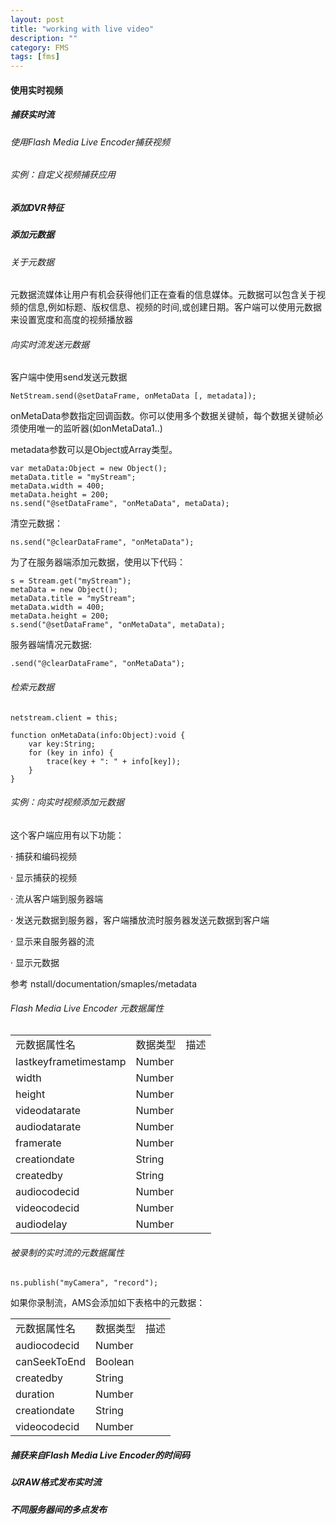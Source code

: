 ```yaml
---
layout: post
title: "working with live video"
description: ""
category: FMS
tags: [fms]
---
```


#### 使用实时视频

##### 捕获实时流

###### 使用Flash Media Live Encoder捕获视频

###### 实例：自定义视频捕获应用


##### 添加DVR特征


##### 添加元数据

###### 关于元数据

元数据流媒体让用户有机会获得他们正在查看的信息媒体。元数据可以包含关于视频的信息,例如标题、版权信息、视频的时间,或创建日期。客户端可以使用元数据来设置宽度和高度的视频播放器

###### 向实时流发送元数据

客户端中使用send发送元数据

	NetStream.send(@setDataFrame, onMetaData [, metadata]);
	
onMetaData参数指定回调函数。你可以使用多个数据关键帧，每个数据关键帧必须使用唯一的监听器(如onMetaData1..)

metadata参数可以是Object或Array类型。

	var metaData:Object = new Object();
	metaData.title = "myStream";
	metaData.width = 400;
	metaData.height = 200;
	ns.send("@setDataFrame", "onMetaData", metaData);

清空元数据：

	ns.send("@clearDataFrame", "onMetaData");

	
为了在服务器端添加元数据，使用以下代码：
	
	s = Stream.get("myStream");
	metaData = new Object();
	metaData.title = "myStream";
	metaData.width = 400;
	metaData.height = 200;
	s.send("@setDataFrame", "onMetaData", metaData);

服务器端情况元数据:

	.send("@clearDataFrame", "onMetaData");
	

###### 检索元数据

	netstream.client = this;
	
	function onMetaData(info:Object):void {
		var key:String;
		for (key in info) {
			trace(key + ": " + info[key]);
		}
	}	



###### 实例：向实时视频添加元数据

这个客户端应用有以下功能：

· 捕获和编码视频

· 显示捕获的视频

· 流从客户端到服务器端

· 发送元数据到服务器，客户端播放流时服务器发送元数据到客户端

· 显示来自服务器的流

· 显示元数据

参考 nstall/documentation/smaples/metadata



###### Flash Media Live Encoder 元数据属性
<table>
	<tr>
		<td>元数据属性名</td>
		<td>数据类型</td>
		<td>描述</td>
	</tr>
	<tr>
		<td>lastkeyframetimestamp</td>
		<td>Number</td>
		<td></td>
	</tr>
	<tr>
		<td>width</td>
		<td>Number</td>
		<td></td>
	</tr>
	<tr>
		<td>height</td>
		<td>Number</td>
		<td></td>
	</tr>
	<tr>
		<td>videodatarate</td>
		<td>Number</td>
		<td></td>
	</tr>
	<tr>
		<td>audiodatarate</td>
		<td>Number</td>
		<td></td>
	</tr>
	<tr>
		<td>framerate</td>
		<td>Number</td>
		<td></td>
	</tr>
	<tr>
		<td>creationdate</td>
		<td>String</td>
		<td></td>
	</tr>
	<tr>
		<td>createdby</td>
		<td>String</td>
		<td></td>
	</tr>
	<tr>
		<td>audiocodecid</td>
		<td>Number</td>
		<td></td>
	</tr>
	<tr>
		<td>videocodecid</td>
		<td>Number</td>
		<td></td>
	</tr>
	<tr>
		<td>audiodelay</td>
		<td>Number</td>
		<td></td>
	</tr>
</table>


###### 被录制的实时流的元数据属性

	ns.publish("myCamera", "record");
	
如果你录制流，AMS会添加如下表格中的元数据：

<table>
	<tr>
		<td>元数据属性名</td>
		<td>数据类型</td>
		<td>描述</td>
	</tr>
	<tr>
		<td>audiocodecid</td>
		<td>Number</td>
		<td></td>
	</tr>
	<tr>
		<td>canSeekToEnd</td>
		<td>Boolean</td>
		<td></td>
	</tr>
	<tr>
		<td>createdby</td>
		<td>String</td>
		<td></td>
	</tr>
	<tr>
		<td>duration</td>
		<td>Number</td>
		<td></td>
	</tr>
	<tr>
		<td>creationdate</td>
		<td>String</td>
		<td></td>
	</tr>
	<tr>
		<td>videocodecid</td>
		<td>Number</td>
		<td></td>
	</tr>
	
</table>


##### 捕获来自Flash Media Live Encoder的时间码

##### 以RAW格式发布实时流


##### 不同服务器间的多点发布 
